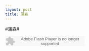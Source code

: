 ```yaml
---
layout: post
title: 蒲森
---
```


#蒲森#

<embed src="http://www.xiami.com/widget/2542097_1771865615/singlePlayer.swf" type="application/x-shockwave-flash" width="257" height="33" wmode="transparent"></embed>